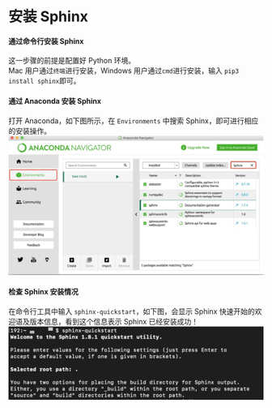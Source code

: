 # 安装 Sphinx

#### 通过命令行安装 Sphinx
这一步骤的前提是配置好 Python 环境。  
Mac 用户通过`终端`进行安装，Windows 用户通过`cmd`进行安装，输入 ```pip3 install sphinx```即可。

#### 通过 Anaconda 安装 Sphinx
打开 Anaconda，如下图所示，在 `Environments` 中搜索 Sphinx，即可进行相应的安装操作。
![](../../pics/anaconda.jpg)

#### 检查 Sphinx 安装情况
在命令行工具中输入 ```sphinx-quickstart```，如下图，会显示 Sphinx 快速开始的欢迎语及版本信息，看到这个信息表示 Sphinx 已经安装成功！
![](../../pics/sphinx1.jpg)